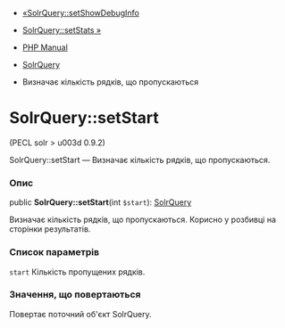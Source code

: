 - [«SolrQuery::setShowDebugInfo](solrquery.setshowdebuginfo.md)
- [SolrQuery::setStats »](solrquery.setstats.md)

- [PHP Manual](index.md)
- [SolrQuery](class.solrquery.md)
- Визначає кількість рядків, що пропускаються

# SolrQuery::setStart

(PECL solr \> u003d 0.9.2)

SolrQuery::setStart — Визначає кількість рядків, що пропускаються.

### Опис

public **SolrQuery::setStart**(int `$start`):
[SolrQuery](class.solrquery.md)

Визначає кількість рядків, що пропускаються. Корисно у розбивці на сторінки
результатів.

### Список параметрів

`start`
Кількість пропущених рядків.

### Значення, що повертаються

Повертає поточний об'єкт SolrQuery.
